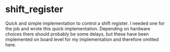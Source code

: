 # shift_register
Quick and simple implementation to control a shift register. I needed one for the job and wrote this quick implementation. Depending on hardware choices there should probably be some delays, but these have been implemented on board level for my implementation and therefore omitted here.
